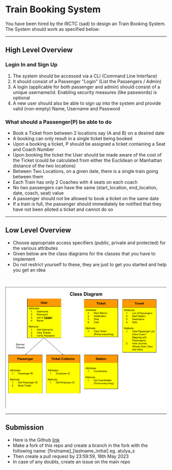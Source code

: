 # Train Booking System

You have been hired by the IRCTC (sad) to design an Train Booking System. The System should work as specified below:

---

## High Level Overview

### Login In and Sign Up

1. The system should be accessed via a CLI (Command Line Interface)
2. It should consist of a Passenger "Login" (List the Passengers / Admin)
3. A login (applicable for both passenger and admin) should consist of a unique username/id. Enabling security measures (like passwords) is optional
4. A new user should also be able to sign up into the system and provide valid (non-empty) Name, Username and Password

### What should a Passenger(P) be able to do

- Book a Ticket from between 2 locations say (A and B) on a desired date
- A booking can only result in a single ticket being booked
- Upon a booking a ticket, P should be assigned a ticket containing a Seat and Coach Number
- Upon booking the ticket the User should be made aware of the cost of the Ticket (could be calculated from either the Euclidean or Manhattan distance of the two locations)
- Between Two Locations, on a given date, there is a single train going between them
- Each Train has only 2 Coaches with 4 seats on each coach
- No two passengers can have the same (start_location, end_location, date, coach, seat) value
- A passenger should not be allowed to book a ticket on the same date
- If a train is full, the passenger should immediately be notified that they have not been alloted a ticket and cannot do so

---

## Low Level Overview

- Choose appropriate access specifiers (public, private and protected) for the various attributes
- Given below are the class diagrams for the classes that you have to implement
- Do not restrict yourself to these, they are just to get you started and help you get an idea

<p>&nbsp;&nbsp;&nbsp;</p>

![alt text](/Assignments/OOPs/class.png)

---

## Submission

- Here is the Github <a href="https://github.com/AerialRobotics-IITK/Induction_Y22">link</a>
- Make a fork of this repo and create a branch in the fork with the following name: [firstname]_[lastname_initial] eg. atulya_s
- Then create a pull request by 23:59:59, 18th May 2023
- In case of any doubts, create an issue on the main repo
